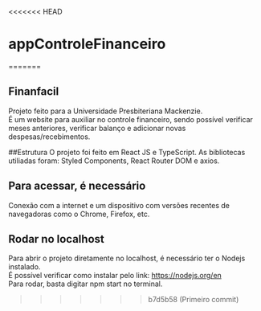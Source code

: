 <<<<<<< HEAD
# appControleFinanceiro
=======
##  Finanfacil
Projeto feito para a Universidade Presbiteriana Mackenzie.</br>
É um website para auxiliar no controle financeiro, sendo possível verificar meses anteriores, verificar balanço e adicionar novas despesas/recebimentos.

##Estrutura
O projeto foi feito em React JS e TypeScript. As bibliotecas utiliadas foram: Styled Components, React Router DOM e axios.

## Para acessar, é necessário
Conexão com a internet e um dispositivo com versões recentes de navegadoras como o Chrome, Firefox, etc.

## Rodar no localhost
Para abrir o projeto diretamente no localhost, é necessário ter o Nodejs instalado.</br>
É possível verificar como instalar pelo link: https://nodejs.org/en </br>
Para rodar, basta digitar npm start no terminal.

>>>>>>> b7d5b58 (Primeiro commit)
